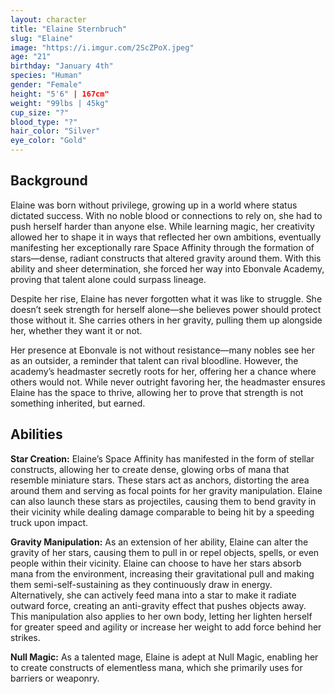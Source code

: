 ```yaml
---
layout: character
title: "Elaine Sternbruch"
slug: "Elaine"
image: "https://i.imgur.com/2ScZPoX.jpeg"
age: "21"
birthday: "January 4th"
species: "Human"
gender: "Female"
height: "5'6" | 167cm"
weight: "99lbs | 45kg"
cup_size: "?"
blood_type: "?"
hair_color: "Silver"
eye_color: "Gold"
---
```


## Background

Elaine was born without privilege, growing up in a world where status dictated success. With no noble blood or connections to rely on, she had to push herself harder than anyone else. While learning magic, her creativity allowed her to shape it in ways that reflected her own ambitions, eventually manifesting her exceptionally rare Space Affinity through the formation of stars—dense, radiant constructs that altered gravity around them. With this ability and sheer determination, she forced her way into Ebonvale Academy, proving that talent alone could surpass lineage.

Despite her rise, Elaine has never forgotten what it was like to struggle. She doesn’t seek strength for herself alone—she believes power should protect those without it. She carries others in her gravity, pulling them up alongside her, whether they want it or not.

Her presence at Ebonvale is not without resistance—many nobles see her as an outsider, a reminder that talent can rival bloodline. However, the academy’s headmaster secretly roots for her, offering her a chance where others would not. While never outright favoring her, the headmaster ensures Elaine has the space to thrive, allowing her to prove that strength is not something inherited, but earned.

## Abilities

**Star Creation:** Elaine’s Space Affinity has manifested in the form of stellar constructs, allowing her to create dense, glowing orbs of mana that resemble miniature stars. These stars act as anchors, distorting the area around them and serving as focal points for her gravity manipulation. Elaine can also launch these stars as projectiles, causing them to bend gravity in their vicinity while dealing damage comparable to being hit by a speeding truck upon impact.

**Gravity Manipulation:** As an extension of her ability, Elaine can alter the gravity of her stars, causing them to pull in or repel objects, spells, or even people within their vicinity. Elaine can choose to have her stars absorb mana from the environment, increasing their gravitational pull and making them semi-self-sustaining as they continuously draw in energy. Alternatively, she can actively feed mana into a star to make it radiate outward force, creating an anti-gravity effect that pushes objects away. This manipulation also applies to her own body, letting her lighten herself for greater speed and agility or increase her weight to add force behind her strikes.

**Null Magic:** As a talented mage, Elaine is adept at Null Magic, enabling her to create constructs of elementless mana, which she primarily uses for barriers or weaponry.
